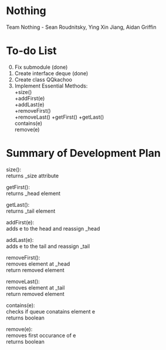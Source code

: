 # Nothing  

Team Nothing - Sean Roudnitsky, Ying Xin Jiang, Aidan Griffin  
  
# To-do List  
0. Fix submodule  (done)
1. Create interface deque (done)
2. Create class QQkachoo
3. Implement Essential Methods:  
+size()  
+addFirst(e)  
+addLast(e)  
+removeFirst()  
+removeLast()
+getFirst()	
+getLast()  
contains(e)  
remove(e)  

# Summary of Development Plan
size():  
  returns _size attribute  
  
getFirst():  
  returns _head element  
  
getLast():  
  returns _tail element  
  
addFirst(e):  
  adds e to the head and reassign _head  
  
addLast(e):   
  adds e to the tail and reassign _tail  
 
removeFirst():  
  removes element at _head   
  return removed element

removeLast():  
  removes element at _tail  
  return removed element
  
contains(e):  
  checks if queue conatains element e  
  returns boolean
   
remove(e):  
  removes first occurance of e  
  returns boolean
